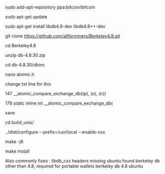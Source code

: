 sudo add-apt-repository ppa:bitcoin/bitcoin

sudo apt-get update

sudo apt-get install libdb4.8-dev libdb4.8++-dev

git clone https://github.com/allforminers/Berkeley4.8.git

cd Berkeley4.8

unzip db-4.8.30.zip

cd db-4.8.30/dbinc

nano atomic.h


change txt line for this

147 __atomic_compare_exchange_db((p), (o), (n)) 

179 static inline int __atomic_compare_exchange_db(

save

cd build_unix/

../dist/configure --prefix=/usr/local --enable-cxx

make -j8

make install

Also commonly fixes :
libdb_cxx headers missing ubuntu
found berkeley db other than 4.8, required for portable wallets
berkeley db 4.8 ubuntu